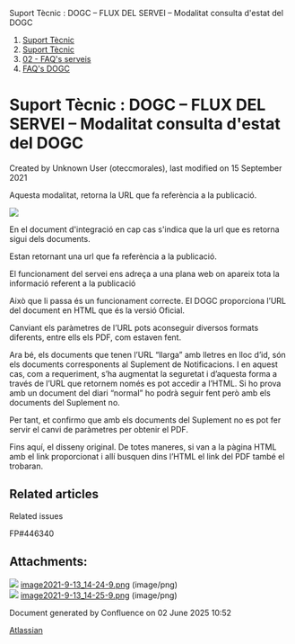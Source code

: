 Suport Tècnic : DOGC – FLUX DEL SERVEI – Modalitat consulta d'estat del DOGC  

1.  [Suport Tècnic](index.md)
2.  [Suport Tècnic](13893782.md)
3.  [02 - FAQ's serveis](26313393.md)
4.  [FAQ's DOGC](28705555.md)

Suport Tècnic : DOGC – FLUX DEL SERVEI – Modalitat consulta d'estat del DOGC
============================================================================

Created by Unknown User (oteccmorales), last modified on 15 September 2021

Aquesta modalitat, retorna la URL que fa referència a la publicació.

  

![](attachments/61931588/61931589.png)

  

En el document d'integració en cap cas s'indica que la url que es retorna sigui dels documents.

Estan retornant una url que fa referència a la publicació. 

El funcionament del servei ens adreça a una plana web on apareix tota la informació referent a la publicació

  

Això que li passa és un funcionament correcte. El DOGC proporciona l’URL del document en HTML que és la versió Oficial.

  

Canviant els paràmetres de l’URL pots aconseguir diversos formats diferents, entre ells els PDF, com estaven fent.

  

Ara bé, els documents que tenen l’URL “llarga” amb lletres en lloc d’id, són els documents corresponents al Suplement de Notificacions. I en aquest cas, com a requeriment, s’ha augmentat la seguretat i d’aquesta forma a través de l’URL que retornem només es pot accedir a l’HTML. Si ho prova amb un document del diari “normal” ho podrà seguir fent però amb els documents del Suplement no.

Per tant, et confirmo que amb els documents del Suplement no es pot fer servir el canvi de paràmetres per obtenir el PDF.

  

Fins aquí, el disseny original. De totes maneres, si van a la pàgina HTML amb el link proporcionat i allí busquen dins l’HTML el link del PDF també el trobaran.

  

Related articles
----------------

  

Related issues

FP#446340

  

Attachments:
------------

![](images/icons/bullet_blue.gif) [image2021-9-13\_14-24-9.png](attachments/61931588/61931589.png) (image/png)  
![](images/icons/bullet_blue.gif) [image2021-9-13\_14-25-9.png](attachments/61931588/61931590.png) (image/png)  

Document generated by Confluence on 02 June 2025 10:52

[Atlassian](http://www.atlassian.com/)